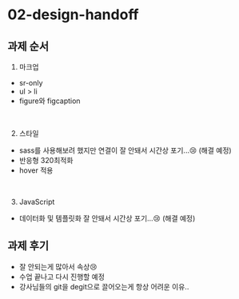 # 02-design-handoff

## 과제 순서

1. 마크업
- sr-only
- ul > li
- figure와 figcaption

</br>

2. 스타일
- sass를 사용해보려 했지만 연결이 잘 안돼서 시간상 포기...😢 (해결 예정)
- 반응형 320최적화
- hover 적용

</br>

3. JavaScript
- 데이터화 및 템플릿화 잘 안돼서 시간상 포기...😢 (해결 예정)

## 과제 후기
- 잘 안되는게 많아서 속상😢
- 수업 끝나고 다시 진행할 예정
- 강사님들의 git을 degit으로 끌어오는게 항상 어려운 이유..